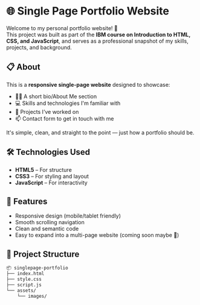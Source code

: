 # 🌐 Single Page Portfolio Website

Welcome to my personal portfolio website! 🎯  
This project was built as part of the **IBM course on Introduction to HTML, CSS, and JavaScript**, and serves as a professional snapshot of my skills, projects, and background.

## 📋 About

This is a **responsive single-page website** designed to showcase:

- 🧑‍💼 A short bio/About Me section  
- 💻 Skills and technologies I'm familiar with  
- 🧠 Projects I’ve worked on  
- 📫 Contact form to get in touch with me  

It's simple, clean, and straight to the point — just how a portfolio should be.

## 🛠️ Technologies Used

- **HTML5** – For structure  
- **CSS3** – For styling and layout  
- **JavaScript** – For interactivity

## 🚀 Features

- Responsive design (mobile/tablet friendly)  
- Smooth scrolling navigation  
- Clean and semantic code  
- Easy to expand into a multi-page website (coming soon maybe 👀)

## 📁 Project Structure

```bash
📦 singlepage-portfolio
├── index.html
├── style.css
├── script.js
└── assets/
    └── images/

